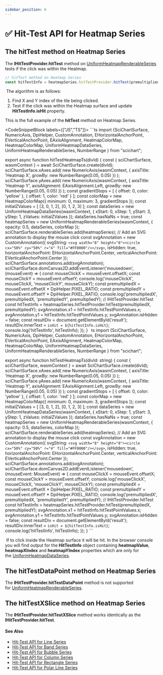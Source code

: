 ```yaml
---
sidebar_position: 6
---
```


# ✅ Hit-Test API for Heatmap Series

The hitTest method on Heatmap Series
------------------------------------

The **IHitTestProvider.hitTest** method on [UniformHeatmapRenderableSeries](/docs/2d-charts/chart-types/uniform-heatmap-renderable-series/uniform-heatmap-chart-type/index.md) tests if the click was within the Heatmap.

```ts
// hitTest method on Heatmap Series
const hitTestInfo = heatmapSeries.hitTestProvider.hitTest(premultipliedX, premultipliedY);
```

 The algorithm is as follows:

1.  Find X and Y index of the tile being clicked.
2.  Test if the click was within the Heatmap surface and update **HitTestInfo.isHit** property.

This is the full example of the **hitTest** method on Heatmap Series.

<CodeSnippetBlock labels={["JS","TS"]}>
    ```ts
import {SciChartSurface, NumericAxis, DpiHelper, CustomAnnotation, EHorizontalAnchorPoint, EVerticalAnchorPoint, EAxisAlignment, HeatmapColorMap, HeatmapColorMap, UniformHeatmapDataSeries, UniformHeatmapRenderableSeries, NumberRange } from "scichart";

export async function hitTestHeatmapTs(divId) {
    const { sciChartSurface, wasmContext } = await SciChartSurface.create(divId);
    sciChartSurface.xAxes.add(
        new NumericAxis(wasmContext, { axisTitle: 'Heatmap X', growBy: new NumberRange(0.05, 0.05) })
    );
    sciChartSurface.yAxes.add(
        new NumericAxis(wasmContext, {
            axisTitle: 'Heatmap Y',
            axisAlignment: EAxisAlignment.Left,
            growBy: new NumberRange(0.05, 0.05)
        })
    );
    const gradientStops = [
        { offset: 0, color: 'yellow' },
        { offset: 1, color: 'red' }
    ];
    const colorMap = new HeatmapColorMap({
        minimum: 0,
        maximum: 3,
        gradientStops
    });
    const initialZValues = [
        [3, 0, 1, 2],
        [0, 1, 2, 3]
    ];
    const dataSeries = new UniformHeatmapDataSeries(wasmContext, {
        xStart: 0,
        xStep: 1,
        yStart: 3,
        yStep: 1,
        zValues: initialZValues
    });
    dataSeries.hasNaNs = true;
    const heatmapSeries = new UniformHeatmapRenderableSeries(wasmContext, {
        opacity: 0.5,
        dataSeries,
        colorMap
    });
    sciChartSurface.renderableSeries.add(heatmapSeries);
    // Add an SVG annotation to display the mouse click
    const svgAnnotation = new CustomAnnotation({
        svgString: `<svg width="8" height="8"><circle cx="50%" cy="50%" r="4" fill="#FF0000"/></svg>`,
        isHidden: true,
        horizontalAnchorPoint: EHorizontalAnchorPoint.Center,
        verticalAnchorPoint: EVerticalAnchorPoint.Center
    });
    sciChartSurface.annotations.add(svgAnnotation);
    sciChartSurface.domCanvas2D.addEventListener('mousedown', (mouseEvent) => {
        const mouseClickX = mouseEvent.offsetX;
        const mouseClickY = mouseEvent.offsetY;
        console.log('mouseClickX', mouseClickX, 'mouseClickY', mouseClickY);
        const premultipliedX = mouseEvent.offsetX * DpiHelper.PIXEL_RATIO;
        const premultipliedY = mouseEvent.offsetY * DpiHelper.PIXEL_RATIO;
        console.log('premultipliedX', premultipliedX, 'premultipliedY', premultipliedY);
        // IHitTestProvider.hitTest
        const hitTestInfo = heatmapSeries.hitTestProvider.hitTest(premultipliedX, premultipliedY);
        svgAnnotation.x1 = hitTestInfo.hitTestPointValues.x;
        svgAnnotation.y1 = hitTestInfo.hitTestPointValues.y;
        svgAnnotation.isHidden = false;
        const resultDiv = document.getElementById('result');
        resultDiv.innerText = `isHit = ${hitTestInfo.isHit}`;
        console.log('hitTestInfo', hitTestInfo);
    });
}
    ```
    ```ts
import {SciChartSurface, NumericAxis, DpiHelper, CustomAnnotation, EHorizontalAnchorPoint, EVerticalAnchorPoint, EAxisAlignment, HeatmapColorMap, HeatmapColorMap, UniformHeatmapDataSeries, UniformHeatmapRenderableSeries, NumberRange } from "scichart";

export async function hitTestHeatmapTs(divId: string) {
    const { sciChartSurface, wasmContext } = await SciChartSurface.create(divId);
    sciChartSurface.xAxes.add(
        new NumericAxis(wasmContext, { axisTitle: 'Heatmap X', growBy: new NumberRange(0.05, 0.05) })
    );
    sciChartSurface.yAxes.add(
        new NumericAxis(wasmContext, {
            axisTitle: 'Heatmap Y',
            axisAlignment: EAxisAlignment.Left,
            growBy: new NumberRange(0.05, 0.05)
        })
    );
    const gradientStops = [
        { offset: 0, color: 'yellow' },
        { offset: 1, color: 'red' }
    ];
    const colorMap = new HeatmapColorMap({
        minimum: 0,
        maximum: 3,
        gradientStops
    });
    const initialZValues = [
        [3, 0, 1, 2],
        [0, 1, 2, 3]
    ];
    const dataSeries = new UniformHeatmapDataSeries(wasmContext, {
        xStart: 0,
        xStep: 1,
        yStart: 3,
        yStep: 1,
        zValues: initialZValues
    });
    dataSeries.hasNaNs = true;
    const heatmapSeries = new UniformHeatmapRenderableSeries(wasmContext, {
        opacity: 0.5,
        dataSeries,
        colorMap
    });
    sciChartSurface.renderableSeries.add(heatmapSeries);
    // Add an SVG annotation to display the mouse click
    const svgAnnotation = new CustomAnnotation({
        svgString: `<svg width="8" height="8"><circle cx="50%" cy="50%" r="4" fill="#FF0000"/></svg>`,
        isHidden: true,
        horizontalAnchorPoint: EHorizontalAnchorPoint.Center,
        verticalAnchorPoint: EVerticalAnchorPoint.Center
    });
    sciChartSurface.annotations.add(svgAnnotation);
    sciChartSurface.domCanvas2D.addEventListener('mousedown', (mouseEvent: MouseEvent) => {
        const mouseClickX = mouseEvent.offsetX;
        const mouseClickY = mouseEvent.offsetY;
        console.log('mouseClickX', mouseClickX, 'mouseClickY', mouseClickY);
        const premultipliedX = mouseEvent.offsetX * DpiHelper.PIXEL_RATIO;
        const premultipliedY = mouseEvent.offsetY * DpiHelper.PIXEL_RATIO;
        console.log('premultipliedX', premultipliedX, 'premultipliedY', premultipliedY);
        // IHitTestProvider.hitTest
        const hitTestInfo = heatmapSeries.hitTestProvider.hitTest(premultipliedX, premultipliedY);
        svgAnnotation.x1 = hitTestInfo.hitTestPointValues.x;
        svgAnnotation.y1 = hitTestInfo.hitTestPointValues.y;
        svgAnnotation.isHidden = false;
        const resultDiv = document.getElementById('result');
        resultDiv.innerText = `isHit = ${hitTestInfo.isHit}`;
        console.log('hitTestInfo', hitTestInfo);
    });
}
    ```
</CodeSnippetBlock>

 If to click inside the Heatmap surface it will be hit. In the browser console you will find output for the **HitTestInfo** object containing **heatmapValue**, **heatmapXIndex** and **heatmapYIndex** properties which are only for the [UniformHeatmapDataSeries](https://www.scichart.com/documentation/js/current/typedoc/classes/uniformheatmapdataseries.html).

The hitTestDataPoint method on Heatmap Series
---------------------------------------------

The **IHitTestProvider.hitTestDataPoint** method is not supported for [UniformHeatmapRenderableSeries](/docs/2d-charts/chart-types/uniform-heatmap-renderable-series/uniform-heatmap-chart-type/index.md).

The hitTestXSlice method on Heatmap Series
------------------------------------------

The **IHitTestProvider.hitTestXSlice** method works identically as the **IHitTestProvider.hitTest**.

#### See Also

* [Hit-Test API for Line Series](/docs/2d-charts/chart-types/hit-test-api/fast-line-renderable-series/index.md)
* [Hit-Test API for Band Series](/docs/2d-charts/chart-types/hit-test-api/fast-band-renderable-series/index.md)
* [Hit-Test API for Bubble Series](/docs/2d-charts/chart-types/hit-test-api/fast-bubble-renderable-series/index.md)
* [Hit-Test API for Column Series](/docs/2d-charts/chart-types/hit-test-api/fast-column-renderable-series/index.md)
* [Hit-Test API for Rectangle Series](/docs/2d-charts/chart-types/hit-test-api/fast-rectangle-renderable-series/index.md)
* [Hit-Test API for Polar Line Series](/docs/2d-charts/chart-types/hit-test-api/polar-line-renderable-series/README.md)

